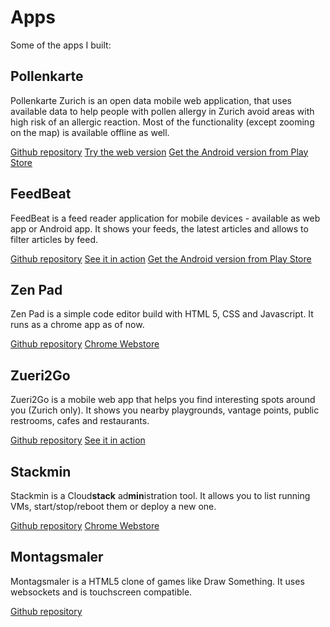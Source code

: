 <!-- ::Apps -->
# Apps

Some of the apps I built:

## Pollenkarte

Pollenkarte Zurich is an open data mobile web application, that uses available data to help people with pollen allergy in Zurich avoid areas with high risk of an allergic reaction.
Most of the functionality (except zooming on the map) is available offline as well.

[Github repository](https://github.com/avgp/kein-stress-mit-pollen)
[Try the web version](http://avgp.github.io/kein-stress-mit-pollen)
[Get the Android version from Play Store](https://play.google.com/store/apps/details?id=de.geekonaut.pollenkarte)

## FeedBeat

FeedBeat is a feed reader application for mobile devices - available as web app or Android app.
It shows your feeds, the latest articles and allows to filter articles by feed.

[Github repository](https://github.com/avgp/Feedbeat)
[See it in action](http://avgp.github.io/FeedBeat)
[Get the Android version from Play Store](https://play.google.com/store/apps/details?id=de.geekonaut.feedbeat)

## Zen Pad

Zen Pad is a simple code editor build with HTML 5, CSS and Javascript.
It runs as a chrome app as of now.

[Github repository](https://github.com/AVGP/zen-pad)
[Chrome Webstore](https://chrome.google.com/webstore/detail/zen-pad/gmlhlgiakpebmhfjhplgacpbacebghbd?hl=en)

## Zueri2Go

Zueri2Go is a mobile web app that helps you find interesting spots around you (Zurich only).
It shows you nearby playgrounds, vantage points, public restrooms, cafes and restaurants.

[Github repository](https://github.com/avgp/zueri2go)
[See it in action](http://avgp.github.io/Zueri2Go)

## Stackmin

Stackmin is a Cloud**stack** ad**min**istration tool.
It allows you to list running VMs, start/stop/reboot them or deploy a new one.

[Github repository](https://github.com/martin-naumann/stackmin)
[Chrome Webstore](https://chrome.google.com/webstore/detail/stackmin/clmjbcbkfngncegopkcdpggpapdejcne?hl=en)

## Montagsmaler

Montagsmaler is a HTML5 clone of games like Draw Something.
It uses websockets and is touchscreen compatible.

[Github repository](https://github.com/avgp/Montagsmaler)
